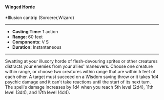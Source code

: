 #### Winged Horde
*Illusion cantrip (Sorcerer,Wizard)
___
- **Casting Time:** 1 action
- **Range:** 60 feet
- **Components:** V S
- **Duration:** Instantaneous
---
Swatting at your illusory horde of flesh-devouring
sprites or other creatures distracts your enemies
from your allies' maneuvers. Choose one creature
within range, or choose two creatures within range
that are within 5 feet of each other. A target must
succeed on a Wisdom saving throw or it takes 1d4
psychic damage and it can't take reactions until the
start of its next turn.
The spell's damage increases by 1d4 when you
reach 5th level (2d4), 11th level (3d4), and 17th level
(4d4).

